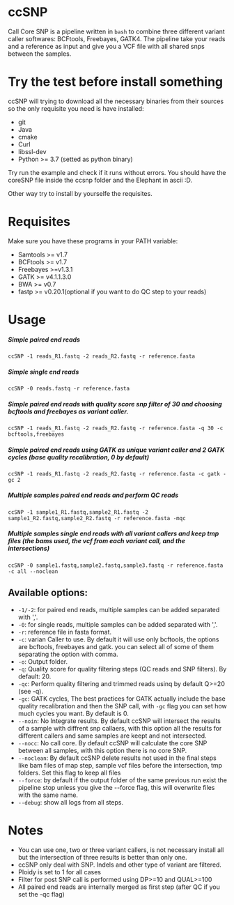 # ccSNP
Call Core SNP is a pipeline written in `bash` to combine three different variant caller softwares: BCFtools, Freebayes, GATK4. The pipeline take your reads and a reference as input and give you a VCF file with all shared snps between the samples.

# Try the test before install something
ccSNP will trying to download all the necessary binaries from their sources so the only requisite you need is have installed:

* git
* Java
* cmake
* Curl
* libssl-dev
* Python >= 3.7 (setted as python binary)

Try run the example and check if it runs without errors. You should have the coreSNP file inside the ccsnp folder and the Elephant in ascii :D.

Other way try to install by yourselfe the requisites.

# Requisites

Make sure you have these programs in your PATH variable:

* Samtools >= v1.7
* BCFtools >= v1.7
* Freebayes >=v1.3.1
* GATK >= v4.1.1.3.0
* BWA >= v0.7
* fastp >= v0.20.1(optional if you want to do QC step to your reads)

# Usage

##### Simple paired end reads
`ccSNP -1 reads_R1.fastq -2 reads_R2.fastq -r reference.fasta`
##### Simple single end reads
`ccSNP -0 reads.fastq -r reference.fasta`
##### Simple paired end reads with quality score snp filter of 30 and choosing bcftools and freebayes as variant caller.
`ccSNP -1 reads_R1.fastq -2 reads_R2.fastq -r reference.fasta -q 30 -c bcftools,freebayes`
##### Simple paired end reads using GATK as unique variant caller and 2 GATK cycles (base quality recalibration, 0 by default)
`ccSNP -1 reads_R1.fastq -2 reads_R2.fastq -r reference.fasta -c gatk -gc 2`
##### Multiple samples paired end reads and perform QC reads
`ccSNP -1 sample1_R1.fastq,sample2_R1.fastq -2 sample1_R2.fastq,sample2_R2.fastq -r reference.fasta -mqc`
##### Multiple samples single end reads with all variant callers and keep tmp files (the bams used, the vcf from each variant call, and the intersections)
`ccSNP -0 sample1.fastq,sample2.fastq,sample3.fastq -r reference.fasta -c all --noclean`



## Available options:

* `-1/-2`: for paired end reads, multiple samples can be added separated with ','.
* `-0`: for single reads, multiple samples can be added separated with ','.
* `-r`: reference file in fasta format.
* `-c`: varian Caller to use. By default it will use only bcftools, the options are bcftools, freebayes and gatk. you can select all of some of them separating the option with comma.
* `-o`: Output folder.
* `-q`: Quality score for quality filtering steps (QC reads and SNP filters). By default: 20.
* `-qc`: Perform quality filtering and trimmed reads usinq by default Q>=20 (see -q).
* `-gc`: GATK cycles, The best practices for GATK actually include the base quality recalibration and then the SNP call, with `-gc` flag you can set how much cycles you want. By default is 0.
* `--noin`: No Integrate results. By default ccSNP will intersect the results of a sample with diffrent snp callaers, with this option all the results for different callers and same samples are keept and not intersected.
* `--nocc`: No call core. By default ccSNP will calculate the core SNP between all samples, with this option there is no core SNP.
* `--noclean`: By default ccSNP delete results not used in the final steps like bam files of map step, sample vcf files before the intersection, tmp folders. Set this flag to keep all files
* `--force`: by default if the output folder of the same previous run exist the pipeline stop unless you give the --force flag, this will overwrite files with the same name.
* `--debug`: show all logs from all steps.


# Notes

* You can use one, two or three variant callers, is not necessary install all but the intersection of three results is better than only one.
* ccSNP only deal with SNP. Indels and other type of variant are filtered.
* Ploidy is set to 1 for all cases
* Filter for post SNP call is performed using DP>=10 and QUAL>=100
* All paired end reads are internally merged as first step (after QC if you set the -qc flag)